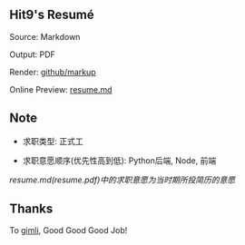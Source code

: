 Hit9's Resumé
-------------

Source: Markdown

Output: PDF

Render: [github/markup](https://github.com/github/markup)

Online Preview: [resume.md](resume.md)

Note
-----

- 求职类型: 正式工

- 求职意愿顺序(优先性高到低):  Python后端, Node, 前端

*resume.md(resume.pdf)中的求职意愿为当时期所投简历的意愿*

Thanks
------

To [gimli](https://github.com/walle/gimli), Good Good Good Job!
